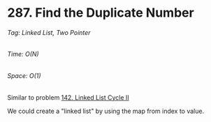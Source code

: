 # 287. Find the Duplicate Number
###### Tag: Linked List, Two Pointer

###### Time: O(N)
###### Space: O(1) 


Similar to problem [142. Linked List Cycle II](https://github.com/zilinli0130/Leetcode_Algorithm/tree/main/Linked%20List/142.%20Linked%20List%20Cycle%20II)

We could create a "linked list" by using the map from index to value.
